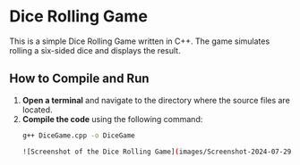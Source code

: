 # Dice Rolling Game

This is a simple Dice Rolling Game written in C++. The game simulates rolling a six-sided dice and displays the result.

## How to Compile and Run

1. **Open a terminal** and navigate to the directory where the source files are located.
2. **Compile the code** using the following command:
   ```bash
   g++ DiceGame.cpp -o DiceGame

   ![Screenshot of the Dice Rolling Game](images/Screenshot-2024-07-29.png)
